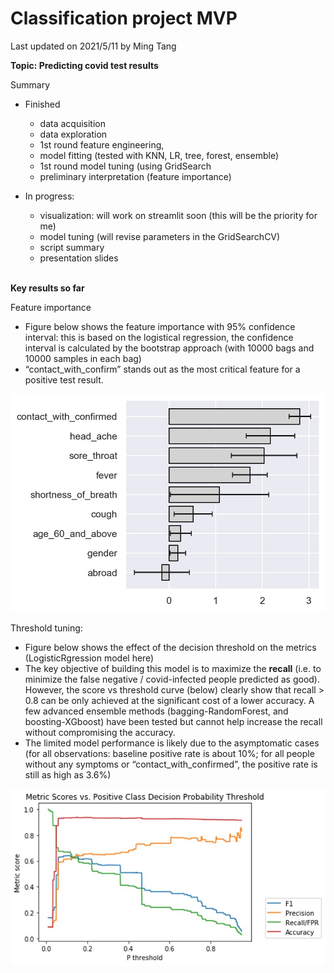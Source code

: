 # Classification project MVP

Last updated on 2021/5/11 by Ming Tang

**Topic: Predicting covid test results**


Summary
* Finished
  * data acquisition
  * data exploration
  * 1st round feature engineering,
  * model fitting (tested with KNN, LR, tree, forest, ensemble)
  * 1st round model tuning (using GridSearch
  * preliminary interpretation (feature importance)
* In progress:
  * visualization: will work on streamlit soon (this will be the priority for me)
  * model tuning (will revise parameters in the GridSearchCV)
  * script summary
  * presentation slides

  <br>

**Key results so far**

Feature importance
* Figure below shows the feature importance with 95% confidence interval: this is based on the logistical regression, the confidence interval is calculated by the bootstrap approach (with 10000 bags and 10000 samples in each bag)
* “contact_with_confirm” stands out as the most critical feature for a positive test result.

![Feature importance](/2021.5.11_mvp/figures/1.jpg?raw=true)

Threshold tuning:
* Figure below shows the effect of the decision threshold on the metrics (LogisticRgression model here)
* The key objective of building this model is to maximize the **recall** (i.e. to minimize the false negative / covid-infected people predicted as good). However, the score vs threshold curve (below) clearly show that recall > 0.8 can be only achieved at the significant cost of a lower accuracy. A few advanced ensemble methods (bagging-RandomForest, and boosting-XGboost) have been tested but cannot help increase the recall without compromising the accuracy.
* The limited model performance is likely due to the asymptomatic cases (for all observations: baseline positive rate is about 10%; for all people without any symptoms or “contact_with_confirmed”, the positive rate is still as high as 3.6%)

![Threshold tuning](/2021.5.11_mvp/figures/2.jpg?raw=true)
